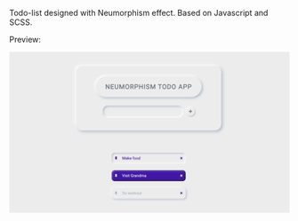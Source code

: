 Todo-list designed with Neumorphism effect. Based on Javascript and SCSS.

Preview:

![alt text](https://github.com/sbkjarmul/todo-app/blob/master/todoPreview.png)
